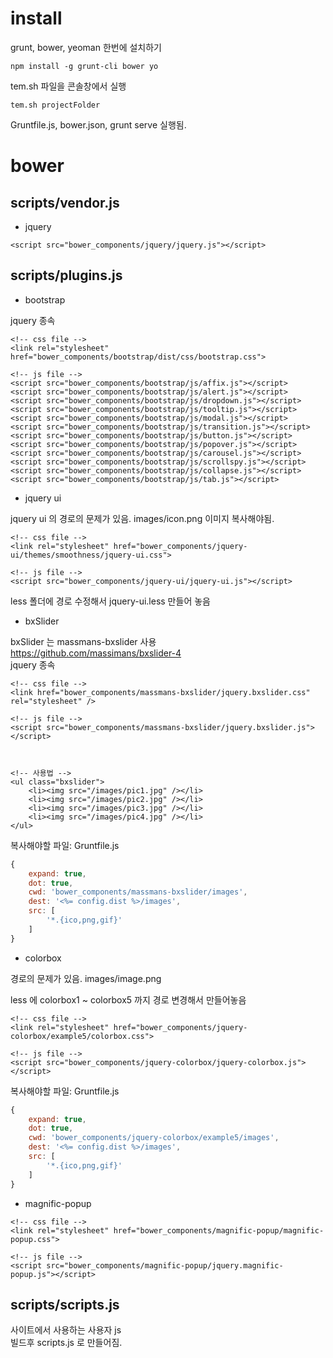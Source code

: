 # install


grunt, bower, yeoman 한번에 설치하기

```
npm install -g grunt-cli bower yo
```



tem.sh 파일을 콘솔창에서 실행

```
tem.sh projectFolder
```


Gruntfile.js, bower.json, grunt serve 실행됨.


# bower



## scripts/vendor.js

- jquery


```
<script src="bower_components/jquery/jquery.js"></script>
```




## scripts/plugins.js




- bootstrap

jquery 종속

```
<!-- css file -->
<link rel="stylesheet" href="bower_components/bootstrap/dist/css/bootstrap.css">

<!-- js file -->
<script src="bower_components/bootstrap/js/affix.js"></script>
<script src="bower_components/bootstrap/js/alert.js"></script>
<script src="bower_components/bootstrap/js/dropdown.js"></script>
<script src="bower_components/bootstrap/js/tooltip.js"></script>
<script src="bower_components/bootstrap/js/modal.js"></script>
<script src="bower_components/bootstrap/js/transition.js"></script>
<script src="bower_components/bootstrap/js/button.js"></script>
<script src="bower_components/bootstrap/js/popover.js"></script>
<script src="bower_components/bootstrap/js/carousel.js"></script>
<script src="bower_components/bootstrap/js/scrollspy.js"></script>
<script src="bower_components/bootstrap/js/collapse.js"></script>
<script src="bower_components/bootstrap/js/tab.js"></script>
```




- jquery ui

jquery ui 의 경로의 문제가 있음. images/icon.png
이미지 복사해야됨.


```
<!-- css file -->
<link rel="stylesheet" href="bower_components/jquery-ui/themes/smoothness/jquery-ui.css">

<!-- js file -->
<script src="bower_components/jquery-ui/jquery-ui.js"></script>
```

less 폴더에 경로 수정해서 jquery-ui.less 만들어 놓음


- bxSlider

bxSlider 는 massmans-bxslider 사용    
https://github.com/massimans/bxslider-4    
jquery 종속     


```
<!-- css file -->
<link href="bower_components/massmans-bxslider/jquery.bxslider.css" rel="stylesheet" />

<!-- js file -->
<script src="bower_components/massmans-bxslider/jquery.bxslider.js"></script>



<!-- 사용법 -->
<ul class="bxslider">
	<li><img src="/images/pic1.jpg" /></li>
	<li><img src="/images/pic2.jpg" /></li>
	<li><img src="/images/pic3.jpg" /></li>
	<li><img src="/images/pic4.jpg" /></li>
</ul>
```


복사해야할 파일: Gruntfile.js

```javascript
{
    expand: true,
    dot: true,
    cwd: 'bower_components/massmans-bxslider/images',
    dest: '<%= config.dist %>/images',
    src: [
        '*.{ico,png,gif}'
    ]
}
```






- colorbox

경로의 문제가 있음. images/image.png

less 에 colorbox1 ~ colorbox5 까지 경로 변경해서 만들어놓음



```
<!-- css file -->
<link rel="stylesheet" href="bower_components/jquery-colorbox/example5/colorbox.css">

<!-- js file -->
<script src="bower_components/jquery-colorbox/jquery-colorbox.js"></script>
```


복사해야할 파일: Gruntfile.js

```javascript
{
    expand: true,
    dot: true,
    cwd: 'bower_components/jquery-colorbox/example5/images',
    dest: '<%= config.dist %>/images',
    src: [
        '*.{ico,png,gif}'
    ]
}
```


- magnific-popup



```
<!-- css file -->
<link rel="stylesheet" href="bower_components/magnific-popup/magnific-popup.css">

<!-- js file -->
<script src="bower_components/magnific-popup/jquery.magnific-popup.js"></script>
```











## scripts/scripts.js



사이트에서 사용하는 사용자 js     
빌드후 scripts.js 로 만들어짐.




